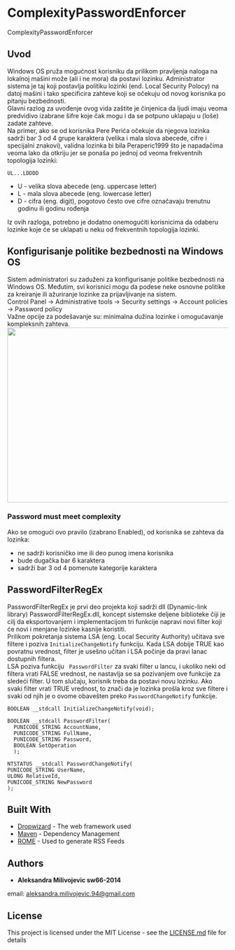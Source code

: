 # ComplexityPasswordEnforcer
ComplexityPasswordEnforcer

## Uvod

Windows OS pruža mogućnost korisniku da prilikom pravljenja naloga na lokalnoj mašini može (ali i ne mora) da postavi lozinku. Administrator sistema je taj koji postavlja politiku lozinki (end. Local Security Polocy) na datoj mašini i tako specificira zahteve koji se očekuju od novog korisnika po pitanju bezbednosti.  
Glavni razlog za uvođenje ovog vida zaštite je činjenica da ljudi imaju veoma predvidivo izabrane šifre koje čak mogu i da se potpuno uklapaju u (loše) zadate zahteve.  
Na primer, ako se od korisnika Pere Perića očekuje da njegova lozinka sadrži bar 3 od 4 grupe karaktera (velika i mala slova abecede, cifre i specijalni znakovi), validna lozinka bi bila Peraperic1999 što je napadačima veoma lako da otkriju jer se ponaša po jednoj od veoma frekventnih topologija lozinki: 
```
UL...LDDDD  
```
- U - velika slova abecede (eng. uppercase letter)  
- L - mala slova abecede (eng. lowercase letter)  
- D - cifra (eng. digit), pogotovo često ove cifre označavaju trenutnu godinu ili godinu rođenja   

Iz ovih razloga, potrebno je dodatno onemogućiti korisnicima da odaberu lozinke koje će se uklapati u neku od frekventnih topologija lozinki.

## Konfigurisanje politike bezbednosti na Windows OS

Sistem administratori su zaduženi za konfigurisanje politike bezbednosti na Windows OS. Međutim, svi korisnici mogu da podese neke osnovne politike za kreiranje ili ažuriranje lozinke za prijavljivanje na sistem.  
Control Panel -> Administrative tools -> Security settings -> Account policies -> Password policy  
Važne opcije za podešavanje su: minimalna dužina lozinke i omogućavanje kompleksnih zahteva.  
<img src="https://user-images.githubusercontent.com/17849956/27335697-ba969418-55cd-11e7-96c8-56012476ca31.png" width="563" height="400" />  


### Password must meet complexity

Ako se omogući ovo pravilo (izabrano Enabled), od korisnika se zahteva da lozinka:
- ne sadrži korisničko ime ili deo punog imena korisnika
- bude dugačka bar 6 karaktera
- sadrži bar 3 od 4 pomenute kategorije karaktera

## PasswordFilterRegEx

PasswordFilterRegEx je prvi deo projekta koji sadrži dll (Dynamic-link library) PasswordFilterRegEx.dll, koncept sistemske deljene biblioteke čiji je cilj da eksportovanjem i implementacijom tri funkcije napravi novi filter koji će novi i menjane lozinke kasnije koristiti.  
Prilikom pokretanja sistema LSA (eng. Local Security Authority) učitava sve filtere i poziva <code>InitializeChangeNotify</code> funkciju. Kada LSA dobije TRUE kao povratnu vrednost, filter je usešno učitan i LSA počinje da pravi lanac dostupnih filtera.  
LSA poziva funkciju <code> PasswordFilter</code> za svaki filter u lancu, i ukoliko neki od filtera vrati FALSE vrednost, ne nastavlja se sa pozivanjem ove funkcije za sledeći filter. U tom slučaju, korisnik treba da postavi novu lozinku. Ako svaki filter vrati TRUE vrednost, to znači da je lozinka prošla kroz sve filtere i svaki od njih je o ovome obavešten preko  <code>PasswordChangeNotify</code> funkcije.  

```
BOOLEAN __stdcall InitializeChangeNotify(void);	 
```
```
BOOLEAN __stdcall PasswordFilter(  
  PUNICODE_STRING AccountName,  
  PUNICODE_STRING FullName,  
  PUNICODE_STRING Password,  
  BOOLEAN SetOperation  
  );   
  ```
  ```
NTSTATUS __stdcall PasswordChangeNotify(  
  PUNICODE_STRING UserName,  
  ULONG RelativeId,  
  PUNICODE_STRING NewPassword  
  ); 
```


## Built With

* [Dropwizard](http://www.dropwizard.io/1.0.2/docs/) - The web framework used
* [Maven](https://maven.apache.org/) - Dependency Management
* [ROME](https://rometools.github.io/rome/) - Used to generate RSS Feeds

 

## Authors

* **Aleksandra Milivojevic sw66-2014** 

email: aleksandra.milivojevic.94@gmail.com

## License

This project is licensed under the MIT License - see the [LICENSE.md](LICENSE.md) file for details

